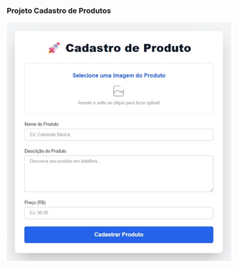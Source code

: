 ### Projeto Cadastro de Produtos

<img src="/public/projeto1.jpg" alt="Projeto Cadastro de Produtos">